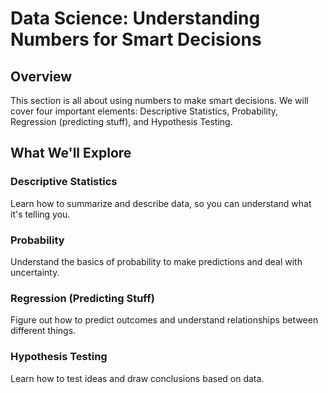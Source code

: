 # Data Science: Understanding Numbers for Smart Decisions

## Overview
This section is all about using numbers to make smart decisions. We will cover four important elements: Descriptive Statistics, Probability, Regression (predicting stuff), and Hypothesis Testing.

## What We'll Explore

### Descriptive Statistics
Learn how to summarize and describe data, so you can understand what it's telling you.

### Probability
Understand the basics of probability to make predictions and deal with uncertainty.

### Regression (Predicting Stuff)
Figure out how to predict outcomes and understand relationships between different things.

### Hypothesis Testing
Learn how to test ideas and draw conclusions based on data.
